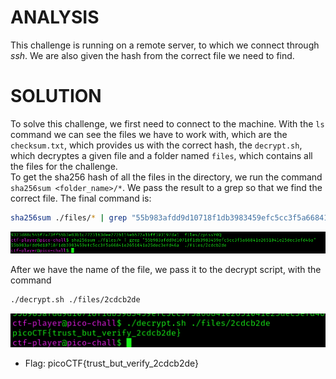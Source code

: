 # ANALYSIS
This challenge is running on a remote server, to which we connect through *ssh*. We are also given the hash from the correct file we need to find.  
  

# SOLUTION
To solve this challenge, we first need to connect to the machine. With the `ls` command we can see the files we have to work with, which are the `checksum.txt`, which provides us with the correct hash, the `decrypt.sh`, which decryptes a given file and a folder named `files`, which contains all the files for the challenge.  
To get the sha256 hash of all the files in the directory, we run the command `sha256sum <folder_name>/*`. We pass the result to a grep so that we find the correct file. The final command is:
```bash
sha256sum ./files/* | grep "55b983afdd9d10718f1db3983459efc5cc3f5a66841e2651041e25dec3efd46a"
```
  

![](assets/command1.png)


After we have the name of the file, we pass it to the decrypt script, with the command 
```bash
./decrypt.sh ./files/2cdcb2de
```

  
![](assets/command2.png)  
  

* Flag: picoCTF{trust_but_verify_2cdcb2de}
